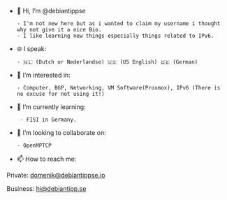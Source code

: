 - 👋 Hi, I’m @debiantippse

      - I'm not new here but as i wanted to claim my username i thought why not give it a nice Bio. 
      - I like learning new things especially things related to IPv6.

- 🌐 I speak:

      - 🇳🇱 (Dutch or Nederlandse) 🇺🇸 (US English) 🇩🇪 (German)

- 👀 I’m interested in:
      
      - Computer, BGP, Networking, VM Software(Proxmox), IPv6 (There is no excuse for not using it!) 

- 🌱 I’m currently learning:
       
       - FISI in Germany.

- 💞️ I’m looking to collaborate on:
      
      - OpenMPTCP

- 📫 How to reach me:

Private: domenik@debiantippse.io

Business: hi@debiantipp.se

<!---
debiantippse/debiantippse is a ✨ special ✨ repository because its `README.md` (this file) appears on your GitHub profile.
You can click the Preview link to take a look at your changes.
--->

